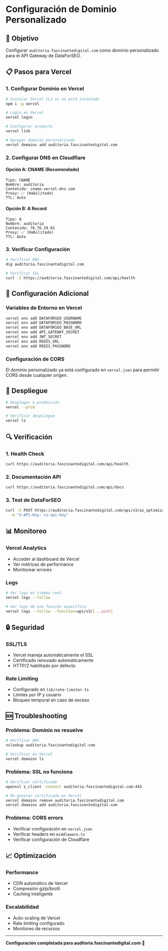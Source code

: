 # Configuración de Dominio Personalizado

## 🎯 Objetivo

Configurar `auditoria.fascinantedigital.com` como dominio personalizado para el API Gateway de DataForSEO.

## 📋 Pasos para Vercel

### 1. Configurar Dominio en Vercel

```bash
# Instalar Vercel CLI si no está instalado
npm i -g vercel

# Login en Vercel
vercel login

# Configurar proyecto
vercel link

# Agregar dominio personalizado
vercel domains add auditoria.fascinantedigital.com
```

### 2. Configurar DNS en Cloudflare

#### Opción A: CNAME (Recomendado)

```
Tipo: CNAME
Nombre: auditoria
Contenido: cname.vercel-dns.com
Proxy: ✅ (Habilitado)
TTL: Auto
```

#### Opción B: A Record

```
Tipo: A
Nombre: auditoria
Contenido: 76.76.19.61
Proxy: ✅ (Habilitado)
TTL: Auto
```

### 3. Verificar Configuración

```bash
# Verificar DNS
dig auditoria.fascinantedigital.com

# Verificar SSL
curl -I https://auditoria.fascinantedigital.com/api/health
```

## 🔧 Configuración Adicional

### Variables de Entorno en Vercel

```bash
vercel env add DATAFORSEO_USERNAME
vercel env add DATAFORSEO_PASSWORD
vercel env add DATAFORSEO_BASE_URL
vercel env add API_GATEWAY_SECRET
vercel env add JWT_SECRET
vercel env add REDIS_URL
vercel env add REDIS_PASSWORD
```

### Configuración de CORS

El dominio personalizado ya está configurado en `vercel.json` para permitir CORS desde cualquier origen.

## 🚀 Despliegue

```bash
# Desplegar a producción
vercel --prod

# Verificar despliegue
vercel ls
```

## 🔍 Verificación

### 1. Health Check

```bash
curl https://auditoria.fascinantedigital.com/api/health
```

### 2. Documentación API

```bash
curl https://auditoria.fascinantedigital.com/api/docs
```

### 3. Test de DataForSEO

```bash
curl -X POST https://auditoria.fascinantedigital.com/api/v3/ai_optimization/chat_gpt/llm_responses/models \
  -H "X-API-Key: tu-api-key"
```

## 📊 Monitoreo

### Vercel Analytics

- Acceder al dashboard de Vercel
- Ver métricas de performance
- Monitorear errores

### Logs

```bash
# Ver logs en tiempo real
vercel logs --follow

# Ver logs de una función específica
vercel logs --follow --function=api/v3/[...path]
```

## 🔒 Seguridad

### SSL/TLS

- Vercel maneja automáticamente el SSL
- Certificado renovado automáticamente
- HTTP/2 habilitado por defecto

### Rate Limiting

- Configurado en `lib/rate-limiter.ts`
- Límites por IP y usuario
- Bloqueo temporal en caso de exceso

## 🆘 Troubleshooting

### Problema: Dominio no resuelve

```bash
# Verificar DNS
nslookup auditoria.fascinantedigital.com

# Verificar en Vercel
vercel domains ls
```

### Problema: SSL no funciona

```bash
# Verificar certificado
openssl s_client -connect auditoria.fascinantedigital.com:443

# Re-generar certificado en Vercel
vercel domains remove auditoria.fascinantedigital.com
vercel domains add auditoria.fascinantedigital.com
```

### Problema: CORS errors

- Verificar configuración en `vercel.json`
- Verificar headers en `middleware.ts`
- Verificar configuración de Cloudflare

## 📈 Optimización

### Performance

- CDN automático de Vercel
- Compresión gzip/brotli
- Caching inteligente

### Escalabilidad

- Auto-scaling de Vercel
- Rate limiting configurado
- Monitoreo de recursos

---

**Configuración completada para auditoria.fascinantedigital.com** 🎉

